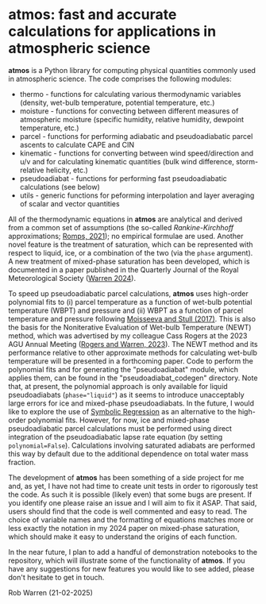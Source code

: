 # atmos: fast and accurate calculations for applications in atmospheric science

__atmos__ is a Python library for computing physical quantities commonly used in atmospheric science. The code comprises the following modules:
* thermo - functions for calculating various thermodynamic variables (density, wet-bulb temperature, potential temperature, etc.)
* moisture - functions for convecting between different measures of atmospheric moisture (specific humidity, relative humidity, dewpoint temperature, etc.)
* parcel - functions for performing adiabatic and pseudoadiabatic parcel ascents to calculate CAPE and CIN
* kinematic - functions for converting between wind speed/direction and u/v and for calculating kinematic quantities (bulk wind difference, storm-relative helicity, etc.)
* pseudoadiabat - functions for performing fast pseudoadiabatic calculations (see below)
* utils - generic functions for peforming interpolation and layer averaging of scalar and vector quantities

All of the thermodynamic equations in __atmos__ are analytical and derived from a common set of assumptions (the so-called _Rankine-Kirchhoff_ approximations; [Romps, 2021](https://rmets.onlinelibrary.wiley.com/doi/full/10.1002/qj.4154)); no empirical formulae are used. Another novel feature is the treatment of saturation, which can be represented with respect to liquid, ice, or a combination of the two (via the `phase` argument). A new treatment of mixed-phase saturation has been developed, which is documented in a paper published in the Quarterly Journal of the Royal Meteorological Society ([Warren 2024](https://rmets.onlinelibrary.wiley.com/doi/10.1002/qj.4866)).

To speed up pseudoadiabatic parcel calculations, __atmos__ uses high-order polynomial fits to (i) parcel temperature as a function of wet-bulb potential temperature (WBPT) and pressure and (ii) WBPT as a function of parcel temperature and pressure following [Moisseeva and Stull (2017)](https://acp.copernicus.org/articles/17/15037/2017/). This is also the basis for the Noniterative Evaluation of Wet-bulb Temperature (NEWT) method, which was advertised by my colleague Cass Rogers at the 2023 AGU Annual Meeting ([Rogers and Warren, 2023](https://doi.org/10.22541/essoar.170560423.39769387/v1)). The NEWT method and its performance relative to other approximate methods for calculating wet-bulb temperature will be presented in a forthcoming paper. Code to perform the polynomial fits and for generating the "pseudoadiabat" module, which applies them, can be found in the "pseudoadiabat_codegen" directory. Note that, at present, the polynomial approach is only available for liquid pseudoadiabats (`phase="liquid"`) as it seems to introduce unacceptably large errors for ice and mixed-phase pseudoadiabats. In the future, I would like to explore the use of [Symbolic Regression](https://github.com/MilesCranmer/PySR) as an alternative to the high-order polynomial fits. However, for now, ice and mixed-phase pseudoadiabatic parcel calculations must be performed using direct integration of the pseudoadiabatic lapse rate equation (by setting `polynomial=False`). Calculations involving saturated adiabats are performed this way by default due to the additional dependence on total water mass fraction.

The development of __atmos__ has been something of a side project for me and, as yet, I have not had time to create unit tests in order to rigorously test the code. As such it is possible (likely even) that some bugs are present. If you identify one please raise an issue and I will aim to fix it ASAP. That said, users should find that the code is well commented and easy to read. The choice of variable names and the formatting of equations matches more or less exactly the notation in my 2024 paper on mixed-phase saturation, which should make it easy to understand the origins of each function.

In the near future, I plan to add a handful of demonstration notebooks to the repository, which will illustrate some of the functionality of __atmos__. If you have any suggestions for new features you would like to see added, please don't hesitate to get in touch.

Rob Warren (21-02-2025)
